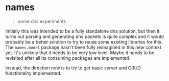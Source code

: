 # names

> some dns experiments

Initially this was intended to be a fully standalone dns solution,
but then it turns out parsing and generating dns packets is quite
complex and it would probably be a better solution to try to reuse
some existing libraries for this. The `names.model` package hasn't
been fully reimagined in this new context yet. It's unlikely that
it needs to be very low level. Maybe it needs to be revisited after
all its consuming packages are implemented.

Instead, the direction now is to try to get basic server and CRUD
functionality implemented.
